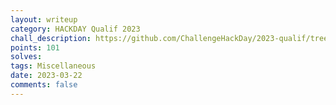 ```yaml
---
layout: writeup
category: HACKDAY Qualif 2023
chall_description: https://github.com/ChallengeHackDay/2023-qualif/tree/main/Miscellaneous/Cloudy%20wtmp%20a%20Chance%20of%20Meatballs
points: 101
solves: 
tags: Miscellaneous
date: 2023-03-22
comments: false
---
```


